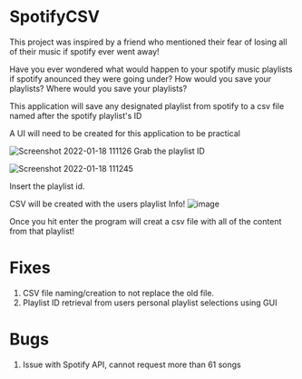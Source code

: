 # SpotifyCSV

This project was inspired by a friend who mentioned their fear of losing all of their music if spotify ever went away!


Have you ever wondered what would happen to your spotify music playlists if spotify anounced they were going under?
How would you save your playlists? Where would you save your playlists?

This application will save any designated playlist from spotify to a csv file named after the spotify playlist's ID

A UI will need to be created for this application to be practical 

![Screenshot 2022-01-18 111126](https://user-images.githubusercontent.com/73445952/149975853-b7048413-1559-4ba4-9c23-11a992e4b8f5.png)
Grab the playlist ID


![Screenshot 2022-01-18 111245](https://user-images.githubusercontent.com/73445952/149975869-5ae46164-236b-46f5-9f64-078a8d5bb8a1.png)

Insert the playlist id.

CSV will be created with the users playlist Info!
![image](https://user-images.githubusercontent.com/73445952/162324531-fcfc9ee8-f932-4344-86f4-184ec7a78411.png)



Once you hit enter the program will creat a csv file with all of the content from that playlist!



# Fixes
1. CSV file naming/creation to not replace the old file.
2. Playlist ID retrieval from users personal playlist selections using GUI

# Bugs
1. Issue with Spotify API, cannot request more than 61 songs 

